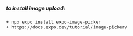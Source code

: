 ##### to install image upload:

```
+ npx expo install expo-image-picker
+ https://docs.expo.dev/tutorial/image-picker/
```
